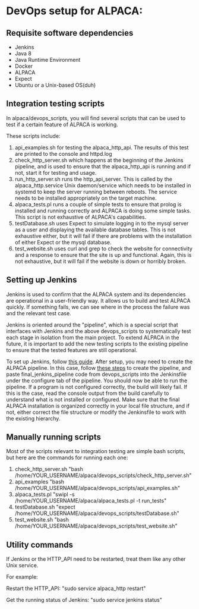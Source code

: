 # DevOps setup for ALPACA:

## Requisite software dependencies

* Jenkins
* Java 8
* Java Runtime Environment
* Docker
* ALPACA
* Expect
* Ubuntu or a Unix-based OS(duh)

## Integration testing scripts

In alpaca/devops_scripts, you will find several scripts that can be used to test if a certain feature of ALPACA is working. 

These scripts include:

1. api_examples.sh for testing the alpaca_http_api. The results of this test are printed to the console and httpd.log
2. check_http_server.sh which happens at the beginning of the Jenkins pipeline, and is used to ensure that the alpaca_http_api is running and if not, start it for testing and usage.
3. run_http_server.sh runs the http_api_server. This is called by the alpaca_http.service Unix daemon/service which needs to be installed in systemd to keep the server running between reboots. The service needs to be installed appropriately on the target machine.
4. alpaca_tests.pl runs a couple of simple tests to ensure that prolog is installed and running correctly and ALPACA is doing some simple tasks. This script is not exhaustive of ALPACA's capabilities.
5. testDatabase.sh uses Expect to simulate logging in to the mysql server as a user and displaying the available database tables. This is not exhaustive either, but it will fail if there are problems with the installation of either Expect or the mysql database.
6. test_website.sh uses curl and grep to check the website for connectivity and a response to ensure that the site is up and functional. Again, this is not exhaustive, but it will fail if the website is down or horribly broken.

## Setting up Jenkins

Jenkins is used to confirm that the ALPACA system and its dependencies are operational in a user-friendly way. It allows us to build and test ALPACA quickly. If something fails, we can see where in the process the failure was and the relevant test case. 

Jenkins is oriented around the "pipeline", which is a special script that interfaces with Jenkins and the above devops_scripts to systematically test each stage in isolation from the main project. To extend ALPACA in the future, it is important to add the new testing scripts to the existing pipeline to ensure that the tested features are still operational.

To set up Jenkins, follow [this guide](https://jenkins.io/doc/book/installing/). After setup, you may need to create the ALPACA pipeline. In this case, follow [these steps](https://jenkins.io/pipeline/getting-started-pipelines/#creating-a-simple-pipeline) to create the pipeline, and paste final_jenkins_pipeline code from devops_scripts into the Jenkinsfile under the configure tab of the pipeline. You should now be able to run the pipeline. If a program is not configured correctly, the build will likely fail. If this is the case, read the console output from the build carefully to understand what is not installed or configured. Make sure that the final ALPACA installation is organized correctly in your local file structure, and if not, either correct the file structure or modify the Jenkinsfile to work with the existing hierarchy.


## Manually running scripts

Most of the scripts relevant to integration testing are simple bash scripts, but here are the commands for running each one:

1. check_http_server.sh "bash /home/YOUR_USERNAME/alpaca/devops_scripts/check_http_server.sh"
2. api_examples "bash /home/YOUR_USERNAME/alpaca/devops_scripts/api_examples.sh"
3. alpaca_tests.pl "swipl -s /home/YOUR_USERNAME/alpaca/alpaca_tests.pl -t run_tests"
4. testDatabase.sh "expect /home/YOUR_USERNAME/alpaca/devops_scripts/testDatabase.sh"
5. test_website.sh "bash /home/YOUR_USERNAME/alpaca/devops_scripts/test_website.sh"

## Utility commands

If Jenkins or the HTTP_API need to be restarted, treat them like any other Unix service.

For example:

Restart the HTTP_API: "sudo service alpaca_http restart"

Get the running status of Jenkins: "sudo service jenkins status"
